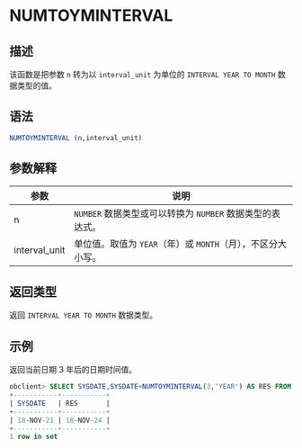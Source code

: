 # NUMTOYMINTERVAL

## 描述

该函数是把参数 `n` 转为以 `interval_unit` 为单位的 `INTERVAL YEAR TO MONTH` 数据类型的值。

## 语法

```sql
NUMTOYMINTERVAL (n,interval_unit)
```

## 参数解释

|      参数       |                   说明                   |
|---------------|----------------------------------------|
| n             | `NUMBER` 数据类型或可以转换为 `NUMBER` 数据类型的表达式。 |
| interval_unit | 单位值。取值为 `YEAR`（年）或 `MONTH`（月），不区分大小写。  |

## 返回类型

返回 `INTERVAL YEAR TO MONTH` 数据类型。

## 示例

返回当前日期 3 年后的日期时间值。

```sql
obclient> SELECT SYSDATE,SYSDATE+NUMTOYMINTERVAL(3,'YEAR') AS RES FROM DUAL;
+-----------+-----------+
| SYSDATE   | RES       |
+-----------+-----------+
| 18-NOV-21 | 18-NOV-24 |
+-----------+-----------+
1 row in set
```
